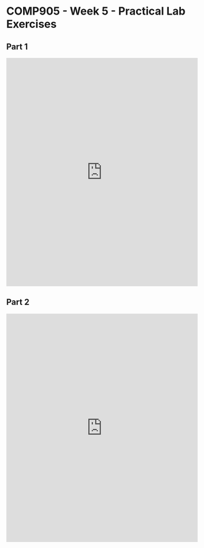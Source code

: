 # COMP905 - Week 5 - Practical Lab Exercises

## Part 1
<iframe frameborder="0" width="100%" height="600px" src="https://repl.it/student_embed/assignment/5448032/2d26c7d75678aacfcc3873a37385bad2"></iframe>

## Part 2
<iframe frameborder="0" width="100%" height="600px" src="https://repl.it/student_embed/assignment/5448043/1a2065cd7d7da3cb0fd299fdeed61c46"></iframe>
